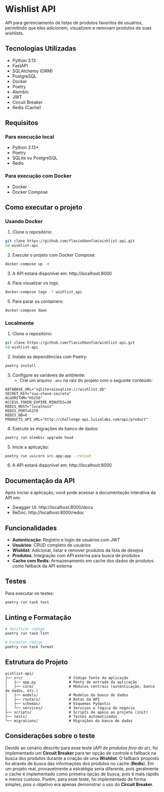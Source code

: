 # Wishlist API

API para gerenciamento de listas de produtos favoritos de usuários, permitindo que eles adicionem, visualizem e removam produtos de suas wishlists.

## Tecnologias Utilizadas

- Python 3.13
- FastAPI
- SQLAlchemy (ORM)
- PostgreSQL
- Docker
- Poetry
- Alembic
- JWT 
- Circuit Breaker
- Redis (Cache)

## Requisitos

### Para execução local
- Python 3.13+
- Poetry
- SQLite ou PostgreSQL
- Redis

### Para execução com Docker
- Docker
- Docker Compose

## Como executar o projeto

### Usando Docker

1. Clone o repositório:
```bash
git clone https://github.com/flaviohbonfim/wishlist-api.git
cd wishlist-api
```

2. Execute o projeto com Docker Compose:
```bash
docker-compose up -d
```

3. A API estará disponível em: http://localhost:8000

4. Para visualizar os logs:
```bash
docker-compose logs -f wishlist_api
```

5. Para parar os containers:
```bash
docker-compose down
```

### Localmente

1. Clone o repositório:
```bash
git clone https://github.com/flaviohbonfim/wishlist-api.git
cd wishlist-api
```

2. Instale as dependências com Poetry:
```bash
poetry install
```

3. Configure as variáveis de ambiente:
   - Crie um arquivo `.env` na raiz do projeto com o seguinte conteúdo:
```
DATABASE_URL="sqlite+aiosqlite:///wishlist.db"
SECRET_KEY="sua-chave-secreta"
ALGORITHM="HS256"
ACCESS_TOKEN_EXPIRE_MINUTES=30
REDIS_HOST="localhost"
REDIS_PORT=6379
REDIS_DB=0
PRODUCTS_API_URL="http://challenge-api.luizalabs.com/api/product"
```

4. Execute as migrações do banco de dados:
```bash
poetry run alembic upgrade head
```

5. Inicie a aplicação:
```bash
poetry run uvicorn src.app:app --reload
```

6. A API estará disponível em: http://localhost:8000

## Documentação da API

Após iniciar a aplicação, você pode acessar a documentação interativa da API em:

- Swagger UI: http://localhost:8000/docs
- ReDoc: http://localhost:8000/redoc

## Funcionalidades

- **Autenticação**: Registro e login de usuários com JWT
- **Usuários**: CRUD completo de usuários
- **Wishlist**: Adicionar, listar e remover produtos da lista de desejos
- **Produtos**: Integração com API externa para busca de produtos
- **Cache com Redis**: Armazenamento em cache dos dados de produtos como fallback da API externa

## Testes

Para executar os testes:

```bash
poetry run task test
```

## Linting e Formatação

```bash
# Verificar código
poetry run task lint

# Formatar código
poetry run task format
```

## Estrutura do Projeto
```
wishlist-api/
├── src/                     # Código fonte da aplicação
│   ├── app.py               # Ponto de entrada da aplicação
│   ├── core/                # Módulos centrais (autenticação, banco de dados, etc.)
│   ├── models/              # Modelos do banco de dados
│   ├── routers/             # Rotas da API
│   ├── schemas/             # Esquemas Pydantic
│   └── services/            # Serviços e lógica de negócio
├── scripts/                 # Scripts de apoio ao projeto (init)
├── tests/                   # Testes automatizados
└── migrations/              # Migrações do banco de dados
```
## Considerações sobre o teste

Devido ao cenário descrito para esse teste (_API de produtos fora do ar_), foi implementado um **Circuit Breaker** para ter opção de controle e fallback na busca dos produtos durante a criação de uma **Wishlist**. O fallback proposto foi através de busca das informações dos produtos no cache (**Redis**). Em um projeto real, provavelmente a estratégia seria diferente, pois geralmente o cache é implementado como primeira opção de busca, pois é mais rápido e menos custoso. Porém, para esse teste, foi implementado de forma simples, pois o objetivo era apenas demonstrar o uso do **Circuit Breaker**.